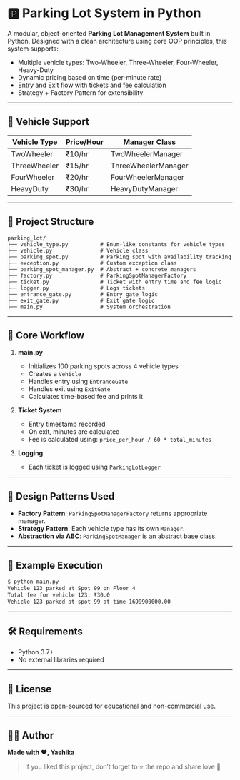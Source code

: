 # 🅿️ Parking Lot System in Python

A modular, object-oriented **Parking Lot Management System** built in Python. Designed with a clean architecture using core OOP principles, this system supports:

- Multiple vehicle types: Two-Wheeler, Three-Wheeler, Four-Wheeler, Heavy-Duty
- Dynamic pricing based on time (per-minute rate)
- Entry and Exit flow with tickets and fee calculation
- Strategy + Factory Pattern for extensibility

---

## 🚗 Vehicle Support

| Vehicle Type   | Price/Hour | Manager Class         |
|----------------|------------|------------------------|
| TwoWheeler     | ₹10/hr     | TwoWheelerManager     |
| ThreeWheeler   | ₹15/hr     | ThreeWheelerManager   |
| FourWheeler    | ₹20/hr     | FourWheelerManager    |
| HeavyDuty      | ₹30/hr     | HeavyDutyManager      |

---

## 📁 Project Structure

```
parking_lot/
├── vehicle_type.py          # Enum-like constants for vehicle types
├── vehicle.py               # Vehicle class
├── parking_spot.py          # Parking spot with availability tracking
├── exception.py             # Custom exception class
├── parking_spot_manager.py  # Abstract + concrete managers
├── factory.py               # ParkingSpotManagerFactory
├── ticket.py                # Ticket with entry time and fee logic
├── logger.py                # Logs tickets
├── entrance_gate.py         # Entry gate logic
├── exit_gate.py             # Exit gate logic
├── main.py                  # System orchestration
```

---

## 🔁 Core Workflow

1. **main.py**
   - Initializes 100 parking spots across 4 vehicle types
   - Creates a `Vehicle`
   - Handles entry using `EntranceGate`
   - Handles exit using `ExitGate`
   - Calculates time-based fee and prints it

2. **Ticket System**
   - Entry timestamp recorded
   - On exit, minutes are calculated
   - Fee is calculated using: `price_per_hour / 60 * total_minutes`

3. **Logging**
   - Each ticket is logged using `ParkingLotLogger`

---

## 🧠 Design Patterns Used

- **Factory Pattern**: `ParkingSpotManagerFactory` returns appropriate manager.
- **Strategy Pattern**: Each vehicle type has its own `Manager`.
- **Abstraction via ABC**: `ParkingSpotManager` is an abstract base class.

---

## 🧪 Example Execution

```bash
$ python main.py
Vehicle 123 parked at Spot 99 on Floor 4
Total fee for vehicle 123: ₹30.0
Vehicle 123 parked at spot 99 at time 1699900000.00
```

---

## 🛠 Requirements

- Python 3.7+
- No external libraries required

---

## 📄 License

This project is open-sourced for educational and non-commercial use.

---

## 🙋‍♀️ Author

**Made with ❤️, Yashika**

> If you liked this project, don’t forget to ⭐ the repo and share love 💌

